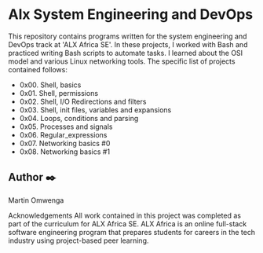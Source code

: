 # Alx System Engineering and DevOps
This repository contains programs written for the system engineering and DevOps track at 'ALX Africa SE'. In these projects, I worked with Bash and practiced writing Bash scripts to automate tasks. I learned about the OSI model and various Linux networking tools. The specific list of projects contained follows:

- 0x00. Shell, basics
- 0x01. Shell, permissions
- 0x02. Shell, I/O Redirections and filters
- 0x03. Shell, init files, variables and expansions
- 0x04. Loops, conditions and parsing
- 0x05. Processes and signals
- 0x06. Regular_expressions
- 0x07. Networking basics #0
- 0x08. Networking basics #1

## Author ✒️
Martin Omwenga

Acknowledgements
All work contained in this project was completed as part of the curriculum for ALX Africa SE. ALX Africa is an online full-stack software engineering program that prepares students for careers in the tech industry using project-based peer learning.


